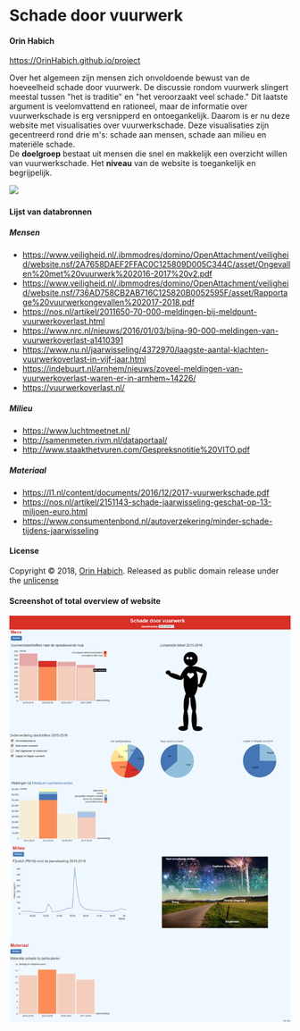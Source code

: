 # Schade door vuurwerk 
#### Orin Habich

https://OrinHabich.github.io/project

Over het algemeen zijn mensen zich onvoldoende bewust van de hoeveelheid schade door vuurwerk. 
De discussie rondom vuurwerk slingert meestal tussen "het is traditie" en "het veroorzaakt veel schade."
Dit laatste argument is veelomvattend en rationeel, maar de informatie over vuurwerkschade is erg versnipperd en ontoegankelijk. 
Daarom is er nu deze website met visualisaties over vuurwerkschade. Deze visualisaties zijn gecentreerd rond drie m's: schade aan mensen, schade aan milieu en materiële schade.  
De **doelgroep** bestaat uit mensen die snel en makkelijk een overzicht willen van vuurwerkschade. Het **niveau** van de website is toegankelijk en begrijpelijk.

<img src='https://bettercodehub.com/edge/badge/OrinHabich/project?branch=master'>


  #### Lijst van databronnen 
  ##### Mensen
 -  https://www.veiligheid.nl/.ibmmodres/domino/OpenAttachment/veiligheid/website.nsf/2A7658DAEF2FFAC0C125809D005C344C/asset/Ongevallen%20met%20vuurwerk%202016-2017%20v2.pdf
 -  https://www.veiligheid.nl/.ibmmodres/domino/OpenAttachment/veiligheid/website.nsf/736AD758CB2AB716C125820B0052595F/asset/Rapportage%20vuurwerkongevallen%202017-2018.pdf
 -  https://nos.nl/artikel/2011650-70-000-meldingen-bij-meldpunt-vuurwerkoverlast.html
 -  https://www.nrc.nl/nieuws/2016/01/03/bijna-90-000-meldingen-van-vuurwerkoverlast-a1410391
 -  https://www.nu.nl/jaarwisseling/4372970/laagste-aantal-klachten-vuurwerkoverlast-in-vijf-jaar.html
 -  https://indebuurt.nl/arnhem/nieuws/zoveel-meldingen-van-vuurwerkoverlast-waren-er-in-arnhem~14226/
 -  https://vuurwerkoverlast.nl/
 
   ##### Milieu
   -  https://www.luchtmeetnet.nl/
   -  http://samenmeten.rivm.nl/dataportaal/
   -  http://www.staakthetvuren.com/Gespreksnotitie%20VITO.pdf
   
   
   ##### Materiaal
   -  https://l1.nl/content/documents/2016/12/2017-vuurwerkschade.pdf
   -  https://nos.nl/artikel/2151143-schade-jaarwisseling-geschat-op-13-miljoen-euro.html
   -  https://www.consumentenbond.nl/autoverzekering/minder-schade-tijdens-jaarwisseling
 
#### License

Copyright © 2018, [Orin Habich](https://github.com/orinhabich).
Released as public domain release under the [unlicense](LICENSE) 

#### Screenshot of total overview of website
![](doc/websiteDag16.png)
